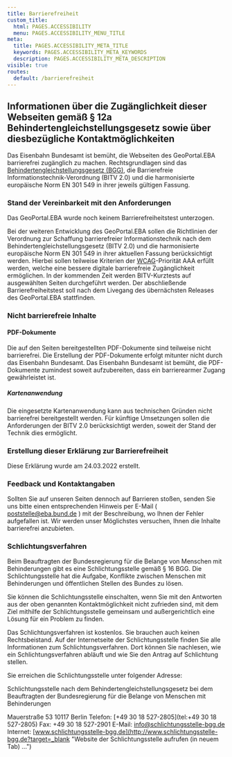 ```yaml
---
title: Barrierefreiheit
custom_title:
  html: PAGES.ACCESSIBILITY
  menu: PAGES.ACCESSIBILITY_MENU_TITLE
meta:
  title: PAGES.ACCESSIBILITY_META_TITLE
  keywords: PAGES.ACCESSIBILITY_META_KEYWORDS
  description: PAGES.ACCESSIBILITY_META_DESCRIPTION
visible: true
routes:
  default: /barrierefreiheit
---
```


## Informationen über die Zugänglichkeit dieser Webseiten gemäß § 12a Behindertengleichstellungsgesetz sowie über diesbezügliche Kontaktmöglichkeiten

Das Eisenbahn Bundesamt ist bemüht, die Webseiten des GeoPortal.EBA barrierefrei zugänglich zu machen. Rechtsgrundlagen sind das [Behindertengleichstellungsgesetz (BGG)](https://www.behindertenbeauftragter.de/DE/AS/rechtliches/behindertengleichstellungsgesetz/behindertengleichstellungsgesetz.html?target=_blank "Behindertenbeauftragter.de aufrufen (in neuem Tab) ..."), die Barrierefreie Informationstechnik-Verordnung (BITV 2.0) und die harmonisierte europäische Norm EN 301 549 in ihrer jeweils gültigen Fassung.

### Stand der Vereinbarkeit mit den Anforderungen

Das GeoPortal.EBA wurde noch keinem Barrierefreiheitstest unterzogen.

Bei der weiteren Entwicklung des GeoPortal.EBA sollen die Richtlinien der Verordnung zur Schaffung barrierefreier Informationstechnik nach dem Behindertengleichstellungsgesetz (BITV 2.0) und die harmonisierte europäische Norm EN 301 549 in ihrer aktuellen Fassung berücksichtigt werden. Hierbei sollen teilweise Kriterien der [WCAG](https://de.wikipedia.org/wiki/Web_Content_Accessibility_Guidelines?target=_blank "Wikipedia über (in neuem Tab) ...")-Priorität AAA erfüllt werden, welche eine bessere digitale barrierefreie Zugänglichkeit ermöglichen. In der kommenden Zeit werden BITV-Kurztests auf ausgewählten Seiten durchgeführt werden. Der abschließende Barrierefreiheitstest soll nach dem Livegang des übernächsten Releases des GeoPortal.EBA stattfinden.

### Nicht barrierefreie Inhalte

#### PDF-Dokumente

Die auf den Seiten bereitgestellten PDF-Dokumente sind teilweise nicht barrierefrei. Die Erstellung der PDF-Dokumente erfolgt mitunter nicht durch das Eisenbahn Bundesamt. Das Eisenbahn Bundesamt ist bemüht, die PDF-Dokumente zumindest soweit aufzubereiten, dass ein barrierearmer Zugang gewährleistet ist.

##### Kartenanwendung

Die eingesetzte Kartenanwendung kann aus technischen Gründen nicht barrierefrei bereitgestellt werden. Für künftige Umsetzungen sollen die Anforderungen der BITV 2.0 berücksichtigt werden, soweit der Stand der Technik dies ermöglicht.

### Erstellung dieser Erklärung zur Barrierefreiheit

Diese Erklärung wurde am 24.03.2022 erstellt.

### Feedback und Kontaktangaben

Sollten Sie auf unseren Seiten dennoch auf Barrieren stoßen, senden Sie uns bitte einen entsprechenden Hinweis per E-Mail ( [poststelle@eba.bund.de](mailto:poststelle@eba.bund.de) ) mit der Beschreibung, wo Ihnen der Fehler aufgefallen ist. Wir werden unser Möglichstes versuchen, Ihnen die Inhalte barrierefrei anzubieten.

### Schlichtungsverfahren

Beim Beauftragten der Bundesregierung für die Belange von Menschen mit Behinderungen gibt es eine Schlichtungsstelle gemäß § 16 BGG. Die
Schlichtungsstelle hat die Aufgabe, Konflikte zwischen Menschen mit Behinderungen und öffentlichen Stellen des Bundes zu lösen.

Sie können die Schlichtungsstelle einschalten, wenn Sie mit den Antworten aus der oben genannten Kontaktmöglichkeit nicht zufrieden sind, mit dem Ziel mithilfe der Schlichtungsstelle gemeinsam und außergerichtlich eine Lösung für ein Problem zu finden.

Das Schlichtungsverfahren ist kostenlos. Sie brauchen auch keinen Rechtsbeistand. Auf der Internetseite der Schlichtungsstelle finden Sie alle Informationen zum Schlichtungsverfahren. Dort können Sie nachlesen, wie ein Schlichtungsverfahren abläuft und wie Sie den Antrag auf Schlichtung stellen.

Sie erreichen die Schlichtungsstelle unter folgender Adresse:

Schlichtungsstelle nach dem Behindertengleichstellungsgesetz
bei dem Beauftragten der Bundesregierung für die Belange von
Menschen mit Behinderungen

Mauerstraße 53
10117 Berlin
Telefon: [+49 30 18 527-2805](tel:+49 30 18 527-2805)
Fax: +49 30 18 527-2901
E-Mail: [info@schlichtungsstelle-bgg.de](mailto:info@schlichtungsstelle-bgg.de)
Internet: [www.schlichtungsstelle-bgg.de](http://www.schlichtungsstelle-bgg.de?target=_blank "Website der Schlichtungsstelle aufrufen (in neuem Tab) ...")